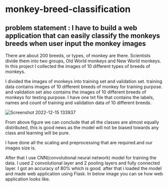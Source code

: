 # monkey-breed-classification

## problem statement : I have to build a web application that can easily classify the monkeys breeds when user input the monkey images

There are about 200 breeds, or types, of monkey are there. Scientists divide them into two groups, Old World monkeys and New World monkeys. In this project I collected the images of 10 different types of breeds of monkeys.

I divided the images of monkeys into training set and validation set. training data contains images of 10 different breeds of monkey for training purpose. 
and validation set also contains the images of 10 different breeds of monkeys for testing purpose.
I have one txt file that contains the labels, names and count of training and validation data of 10 different breeds.

![Screenshot 2022-12-15 133937](https://user-images.githubusercontent.com/95639758/207806554-9642927b-8a59-4664-8bf5-12bf29d8468b.png)

From above figure we can conclude that all the classes are almost equally distributed, this is good news as the model will not be biased towards any class and learning will be pure.

I have done all the scaling and preprocessing that are required.and our images size is.

After that I use CNN(convolutional neural network) model for training the data. I used 2 convolutional layer and 2 pooling layers and fully connected layer.
I got an accuracy of 80% which is good.
after that i loaded the model and made web application using Flask.
In below image you can se how web application looks like.



















